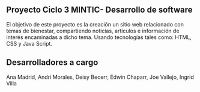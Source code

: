 
## Proyecto Ciclo 3 MINTIC-  Desarrollo de software

El objetivo de este proyecto es la creación un sitio web relacionado con temas de bienestar, compartiendo noticias, artículos e información de interés encaminadas a dicho tema. Usando tecnologías tales como:
HTML, CSS y Java Script.



## Desarrolladores a cargo
Ana Madrid,
Andri Morales, 
Deisy Becerr, 
Edwin Chaparr, 
Joe Vallejo, 
Ingrid Villa
